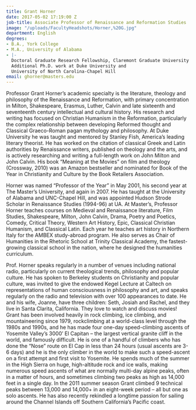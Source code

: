 ```yaml
---
title: Grant Horner
date: 2017-05-02 17:19:00 Z
job-title: Associate Professor of Renaissance and Reformation Studies
image: "/uploads/FacultyHeadshots/Horner,%20G.jpg"
department: English
degrees:
- B.A., York College
- M.A., University of Alabama
- |-
  Doctoral Graduate Research Fellowship, Claremont Graduate University
  Additional Ph.D. work at Duke University and
  University of North Carolina-Chapel Hill
email: ghorner@masters.edu
---
```


Professor Grant Horner’s academic specialty is the literature, theology and philosophy of the Renaissance and Reformation, with primary concentration in Milton, Shakespeare, Erasmus, Luther, Calvin and late sixteenth and seventeenth century intellectual and cultural history. His research and writing has focused on Christian Humanism in the Reformation, particularly the complex relationship between developing Reformed thought and Classical Graeco-Roman pagan mythology and philosophy. At Duke University he was taught and mentored by Stanley Fish, America’s leading literary theorist. He has worked on the citation of classical Greek and Latin authorities by Renaissance writers, published on theology and the arts, and is actively researching and writing a full-length work on John Milton and John Calvin. His book “Meaning at the Movies” on film and theology (Crossway, 2010) was an Amazon bestseller and nominated for Book of the Year in Christianity and Culture by the Book Retailers Association.

Horner was named “Professor of the Year” in May 2001, his second year at The Master’s University, and again in 2007. He has taught at the University of Alabama and UNC-Chapel Hill, and was appointed Hudson Strode Scholar in Renaissance Studies (1994-96) at UA. At Master’s, Professor Horner teaches courses on Medieval and Renaissance literature, Film Studies, Shakespeare, Milton, John Calvin, Drama, Poetry and Poetics, Comedy, Critical Theory, Western Art History, Epic, Classical Christian Humanism, and Classical Latin. Each year he teaches art history in Northern Italy for the AMBEX study-abroad program. He also serves as Chair of Humanities in the Rhetoric School at Trinity Classical Academy, the fastest-growing classical school in the nation, where he designed the humanities curriculum.

Prof. Horner speaks regularly in a number of venues including national radio, particularly on current theological trends, philosophy and popular culture. He has spoken to Berkeley students on Christianity and popular culture, was invited to give the endowed Kegel Lecture at Caltech on representations of human consciousness in philosophy and art, and speaks regularly on the radio and television with over 100 appearances to date. He and his wife, Joanne, have three children: Seth, Josiah and Rachel, and they live in Santa Clarita, California. They love to watch and discuss movies! Grant has been involved heavily in rock climbing, ice climbing, and mountaineering since 1979, rockclimbing at a world-class level through the 1980s and 1990s, and he has made four one-day speed-climbing ascents of Yosemite Valley’s 3000’ El Capitan – the largest vertical granite cliff in the world, and famously difficult. He is one of a handful of climbers who has done the “Nose” route on El Cap in less than 24 hours (usual ascents are 3-6 days) and he is the only climber in the world to make such a speed-ascent on a first attempt and first visit to Yosemite. He spends much of the summer in the High Sierra on huge, high-altitude rock and ice walls, making numerous speed ascents of what are normally multi-day alpine peaks, often in a matter of hours, and sometimes climbing two peaks as high as 14,000 feet in a single day. In the 2011 summer season Grant climbed 9 technical peaks between 13,000 and 14,000+ in an eight-week period – all but one as solo ascents. He has also recently rekindled a longtime passion for sailing around the Channel Islands off Southern California’s Pacific coast.
